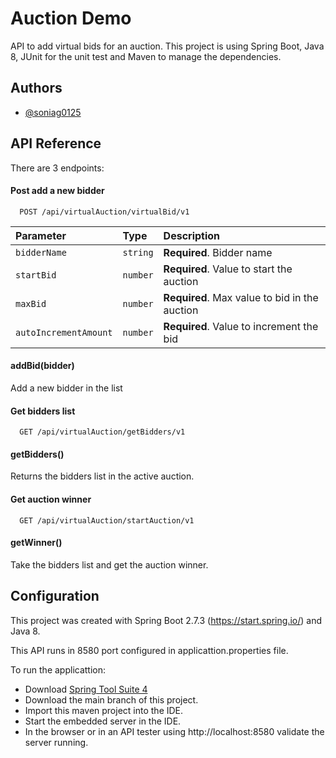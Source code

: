 
# Auction Demo

API to add virtual bids for an auction. This project is using Spring Boot, Java 8, JUnit for the unit test and Maven to manage the dependencies.




## Authors

- [@soniag0125](https://github.com/soniag0125)


## API Reference

There are 3 endpoints:

#### Post add a new bidder

```http
  POST /api/virtualAuction/virtualBid/v1
```

| Parameter | Type     | Description                |
| :-------- | :------- | :------------------------- |
| `bidderName` | `string` | **Required**. Bidder name |
| `startBid` | `number` | **Required**. Value to start the auction |
| `maxBid` | `number` | **Required**. Max value to bid in the auction |
| `autoIncrementAmount` | `number` | **Required**. Value to increment the bid |

#### addBid(bidder)
Add a new bidder in the list

#### Get bidders list

```http
  GET /api/virtualAuction/getBidders/v1
```

#### getBidders()
Returns the bidders list in the active auction.


#### Get auction winner

```http
  GET /api/virtualAuction/startAuction/v1
```

#### getWinner()

Take the bidders list and get the auction winner.


## Configuration
This project was created with Spring Boot 2.7.3 (https://start.spring.io/) and Java 8.

This API runs in 8580 port configured in applicattion.properties file.

To run the applicattion:

- Download [Spring Tool Suite 4](https://spring.io/tools)
- Download the main branch of this project.
- Import this maven project into the IDE.
- Start the embedded server in the IDE.
- In the browser or in an API tester using http://localhost:8580 validate the server running.
 
